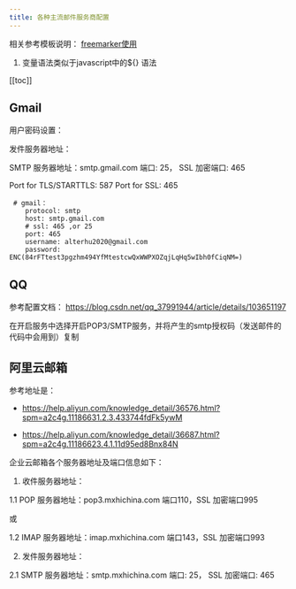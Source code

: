 ```yaml
---
title: 各种主流邮件服务商配置
---
```


相关参考模板说明： [freemarker使用](https://juejin.im/post/5b598eccf265da0f4e62dfbc)

1. 变量语法类似于javascript中的${} 语法

<ClientOnly>
  <in-article-adsense
    ins-style="display:block; text-align:center;"
    data-ad-slot="7727965566"
  />
</ClientOnly>

[[toc]]

## Gmail

用户密码设置：

发件服务器地址：

SMTP 服务器地址：smtp.gmail.com 端口: 25， SSL 加密端口: 465

Port for TLS/STARTTLS: 587
Port for SSL: 465

```
 # gmail：
    protocol: smtp
    host: smtp.gmail.com
    # ssl: 465 ,or 25
    port: 465
    username: alterhu2020@gmail.com
    password: ENC(84rFTtest3pgzhm494YfMtestcwQxWWPXOZqjLqHq5wIbh0fCiqNM=)

```


## QQ

参考配置文档： https://blog.csdn.net/qq_37991944/article/details/103651197

在开启服务中选择开启POP3/SMTP服务，并将产生的smtp授权码（发送邮件的代码中会用到）复制


## 阿里云邮箱

参考地址是： 

* https://help.aliyun.com/knowledge_detail/36576.html?spm=a2c4g.11186631.2.3.433744fdFk5ywM

* https://help.aliyun.com/knowledge_detail/36687.html?spm=a2c4g.11186623.4.1.11d95ed8Bnx84N

企业云邮箱各个服务器地址及端口信息如下：

1. 收件服务器地址：

1.1 POP 服务器地址：pop3.mxhichina.com 端口110，SSL 加密端口995

或

1.2 IMAP 服务器地址：imap.mxhichina.com 端口143，SSL 加密端口993

2. 发件服务器地址：

2.1 SMTP 服务器地址：smtp.mxhichina.com 端口: 25， SSL 加密端口: 465
